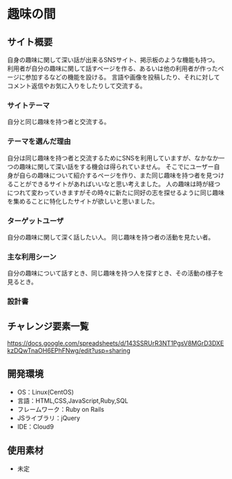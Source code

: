 # 趣味の間

## サイト概要
自身の趣味に関して深い話が出来るSNSサイト、掲示板のような機能も持つ。
利用者が自分の趣味に関して話すページを作る、あるいは他の利用者が作ったページに参加するなどの機能を設ける。
言語や画像を投稿したり、それに対してコメント返信やお気に入りをしたりして交流する。

### サイトテーマ
自分と同じ趣味を持つ者と交流する。

### テーマを選んだ理由
自分は同じ趣味を持つ者と交流するためにSNSを利用していますが、なかなか一つの趣味に関して深い話をする機会は得られていません。
そこでにユーザー自身が自らの趣味について紹介するページを作り、また同じ趣味を持つ者を見つけることができるサイトがあればいいなと思い考えました。
人の趣味は時が経つにつれて変わっていきますがその時々に新たに同好の志を探せるように同じ趣味を集めることに特化したサイトが欲しいと思いました。

### ターゲットユーザ
自分の趣味に関して深く話したい人。
同じ趣味を持つ者の活動を見たい者。

### 主な利用シーン
自分の趣味について話すとき、同じ趣味を持つ人を探すとき、その活動の様子を見るとき。

### 設計書

## チャレンジ要素一覧
https://docs.google.com/spreadsheets/d/143SSRUrR3NT1PgsV8MGrD3DXEkzDQwTnaOH6EPhFNwg/edit?usp=sharing

## 開発環境
- OS：Linux(CentOS)
- 言語：HTML,CSS,JavaScript,Ruby,SQL
- フレームワーク：Ruby on Rails
- JSライブラリ：jQuery
- IDE：Cloud9

## 使用素材
- 未定
